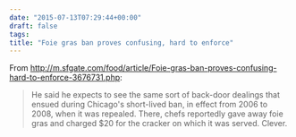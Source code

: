 ```yaml
---
date: "2015-07-13T07:29:44+00:00"
draft: false
tags: 
title: "Foie gras ban proves confusing, hard to enforce"
---
```

From http://m.sfgate.com/food/article/Foie-gras-ban-proves-confusing-hard-to-enforce-3676731.php:

>He said he expects to see the same sort of back-door dealings that ensued during Chicago's short-lived ban, in effect from 2006 to 2008, when it was repealed. There, chefs reportedly gave away foie gras and charged $20 for the cracker on which it was served. Clever.

